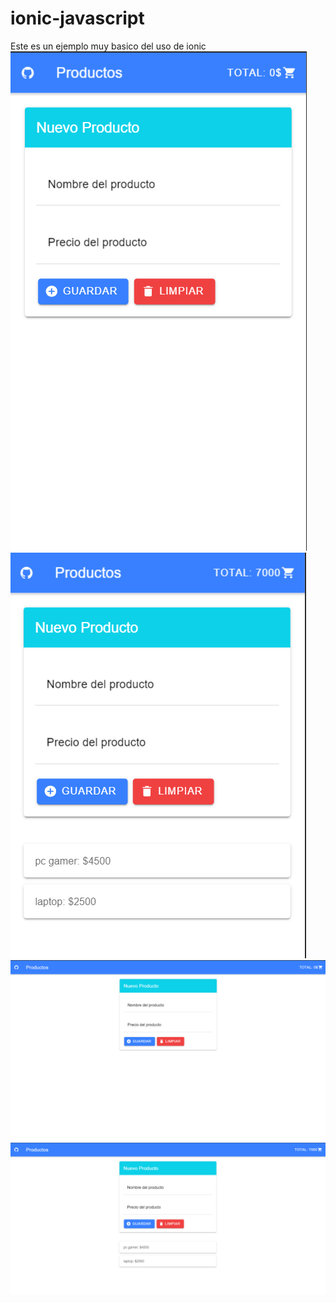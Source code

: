 # ionic-javascript
Este es un ejemplo muy basico del uso de ionic
![](https://github.com/FapCod/ionic-javascript/blob/master/Inicio.PNG)
![](https://github.com/FapCod/ionic-javascript/blob/master/uso.PNG)
![](https://github.com/FapCod/ionic-javascript/blob/master/InicioPC.PNG)
![](https://github.com/FapCod/ionic-javascript/blob/master/usoPC.PNG)
